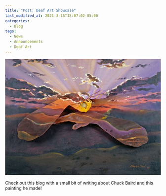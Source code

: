 ```yaml
---
title: "Post: Deaf Art Showcase"
last_modified_at: 2021-3-15T18:07:02-05:00
categories:
  - Blog
tags:
  - News
  - Announcements
  - Deaf Art
---
```


![Chuck Baird Painting](https://github.com/Bamboo72/ENGL-2010-Mock-ASL-Website/blob/main/assets/images/chuck-baird.jfif)

Check out this blog with a small bit of writing about Chuck Baird and this painting he made!
